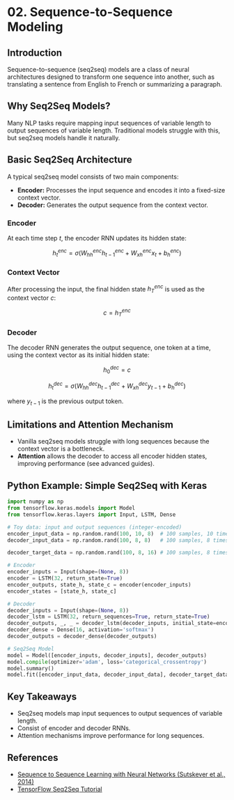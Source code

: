 # 02. Sequence-to-Sequence Modeling

## Introduction

Sequence-to-sequence (seq2seq) models are a class of neural architectures designed to transform one sequence into another, such as translating a sentence from English to French or summarizing a paragraph.

## Why Seq2Seq Models?

Many NLP tasks require mapping input sequences of variable length to output sequences of variable length. Traditional models struggle with this, but seq2seq models handle it naturally.

## Basic Seq2Seq Architecture

A typical seq2seq model consists of two main components:
- **Encoder:** Processes the input sequence and encodes it into a fixed-size context vector.
- **Decoder:** Generates the output sequence from the context vector.

### Encoder
At each time step $`t`$, the encoder RNN updates its hidden state:

```math
h_t^{enc} = \sigma(W_{hh}^{enc} h_{t-1}^{enc} + W_{xh}^{enc} x_t + b_h^{enc})
```

### Context Vector
After processing the input, the final hidden state $`h_T^{enc}`$ is used as the context vector $`c`$:

```math
c = h_T^{enc}
```

### Decoder
The decoder RNN generates the output sequence, one token at a time, using the context vector as its initial hidden state:

```math
h_0^{dec} = c
```
```math
h_t^{dec} = \sigma(W_{hh}^{dec} h_{t-1}^{dec} + W_{xh}^{dec} y_{t-1} + b_h^{dec})
```
where $`y_{t-1}`$ is the previous output token.

## Limitations and Attention Mechanism

- Vanilla seq2seq models struggle with long sequences because the context vector is a bottleneck.
- **Attention** allows the decoder to access all encoder hidden states, improving performance (see advanced guides).

## Python Example: Simple Seq2Seq with Keras

```python
import numpy as np
from tensorflow.keras.models import Model
from tensorflow.keras.layers import Input, LSTM, Dense

# Toy data: input and output sequences (integer-encoded)
encoder_input_data = np.random.rand(100, 10, 8)  # 100 samples, 10 timesteps, 8 features
decoder_input_data = np.random.rand(100, 8, 8)   # 100 samples, 8 timesteps, 8 features

decoder_target_data = np.random.rand(100, 8, 16) # 100 samples, 8 timesteps, 16 features

# Encoder
encoder_inputs = Input(shape=(None, 8))
encoder = LSTM(32, return_state=True)
encoder_outputs, state_h, state_c = encoder(encoder_inputs)
encoder_states = [state_h, state_c]

# Decoder
decoder_inputs = Input(shape=(None, 8))
decoder_lstm = LSTM(32, return_sequences=True, return_state=True)
decoder_outputs, _, _ = decoder_lstm(decoder_inputs, initial_state=encoder_states)
decoder_dense = Dense(16, activation='softmax')
decoder_outputs = decoder_dense(decoder_outputs)

# Seq2Seq Model
model = Model([encoder_inputs, decoder_inputs], decoder_outputs)
model.compile(optimizer='adam', loss='categorical_crossentropy')
model.summary()
model.fit([encoder_input_data, decoder_input_data], decoder_target_data, epochs=2, batch_size=8)
```

## Key Takeaways
- Seq2seq models map input sequences to output sequences of variable length.
- Consist of encoder and decoder RNNs.
- Attention mechanisms improve performance for long sequences.

## References
- [Sequence to Sequence Learning with Neural Networks (Sutskever et al., 2014)](https://arxiv.org/abs/1409.3215)
- [TensorFlow Seq2Seq Tutorial](https://www.tensorflow.org/text/tutorials/nmt_with_attention) 